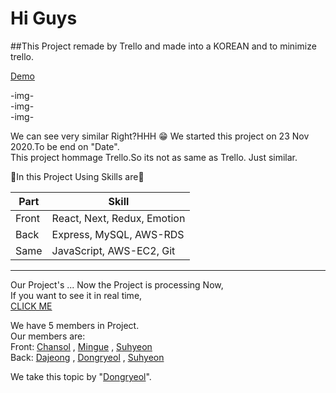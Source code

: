 # Hi Guys

##This Project remade by Trello and made into a KOREAN and to minimize trello.

[Demo]()

-img-    
-img-     
-img-        

We can see very similar Right?HHH 😁
We started this project on 23 Nov 2020.To be end on "Date".     
This project hommage Trello.So its not as same as Trello. Just similar.

🔽In this Project Using Skills are🔽   
<table>
<thead>
<th>Part</th>
<th>Skill</th>
</thead>
<tbody>
<tr>
<td>Front</td>
<td>React, Next, Redux, Emotion</td>
</tr>
<tr>
<td>Back</td>
<td>Express, MySQL, AWS-RDS</td>
</tr>
<tr>
<td>Same</td>
<td>JavaScript, AWS-EC2, Git</td>
</tr>
</tbody>
</table>


*****


Our Project's ...
Now the Project is processing Now,   
If you want to see it in real time,    
[CLICK ME](https://github.com/SuhyeonP/trello/tree/develop)


We have 5 members in Project.     
Our members are:     
Front: [Chansol](https://github.com/badbeoti) ,
 [Mingue](https://github.com/gyumong) ,
  [Suhyeon](https://github.com/SuhyeonP)     
Back: [Dajeong](https://github.com/dismsssss) ,
 [Dongryeol](https://github.com/ryeol37) ,
  [Suhyeon](https://github.com/SuhyeonP)

We take this topic by "[Dongryeol](https://github.com/ryeol37)".
